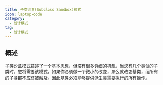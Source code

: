 ```yaml
---
title: 子类沙盒(Subclass Sandbox)模式
icon: laptop-code
category:
  - 设计模式
tag:
  - 设计模式
---
```


## 概述

子类沙盒模式描述了一个基本思想，但没有很多详细的机制。当您有几个类似的子类时，您将需要该模式。如果你必须做一个微小的改变，那么就改变基类，而所有的子类都不应该被触及。因此基类必须能够提供派生类需要执行的所有操作。